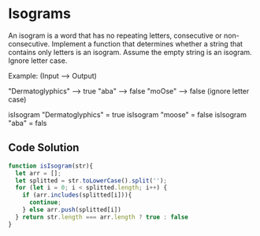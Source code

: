 # Isograms

An isogram is a word that has no repeating letters, consecutive or non-consecutive. Implement a function that determines whether a string that contains only letters is an isogram. Assume the empty string is an isogram. Ignore letter case.

Example: (Input --> Output)

"Dermatoglyphics" --> true "aba" --> false "moOse" --> false (ignore letter case)

isIsogram "Dermatoglyphics" = true
isIsogram "moose" = false
isIsogram "aba" = fals

## Code Solution 

```js
function isIsogram(str){
  let arr = [];
  let splitted = str.toLowerCase().split('');
  for (let i = 0; i < splitted.length; i++) {
    if (arr.includes(splitted[i])){
      continue;
    } else arr.push(splitted[i])
  } return str.length === arr.length ? true : false
}
```